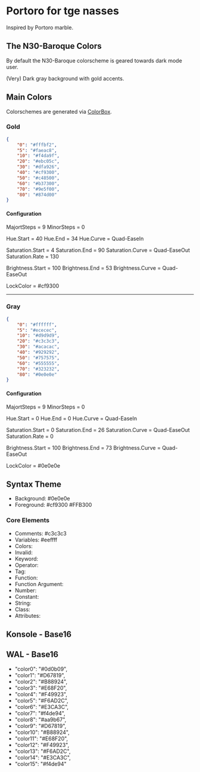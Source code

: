 # Portoro for tge nasses

Inspired by Portoro marble.

## The N30-Baroque Colors

By default the N30-Baroque colorscheme is geared towards dark mode user.

(Very) Dark gray background with gold accents.

## Main Colors

Colorschemes are generated via [ColorBox](https://www.colorbox.io).

### Gold

```json
{
    "0": "#fffbf2",
    "5": "#faeac8",
    "10": "#f4da9f",
    "20": "#ebc05c",
    "30": "#dfa926",
    "40": "#cf9300",
    "50": "#c48500",
    "60": "#b37300",
    "70": "#9e5f00",
    "80": "#874d00"
}
```

#### Configuration

MajortSteps = 9
MinorSteps = 0

Hue.Start = 40
Hue.End = 34
Hue.Curve = Quad-EaseIn

Saturation.Start = 4
Saturation.End = 90
Saturation.Curve = Quad-EaseOut
Saturation.Rate = 130

Brightness.Start = 100
Brightness.End = 53
Brightness.Curve = Quad-EaseOut

LockColor = #cf9300

---

### Gray

```json
{
    "0": "#ffffff",
    "5": "#ececec",
    "10": "#d9d9d9",
    "20": "#c3c3c3",
    "30": "#acacac",
    "40": "#929292",
    "50": "#757575",
    "60": "#555555",
    "70": "#323232",
    "80": "#0e0e0e"
}
```

#### Configuration

MajortSteps = 9
MinorSteps = 0

Hue.Start = 0
Hue.End = 0
Hue.Curve = Quad-EaseIn

Saturation.Start = 0
Saturation.End = 26
Saturation.Curve = Quad-EaseOut
Saturation.Rate = 0

Brightness.Start = 100
Brightness.End = 73
Brightness.Curve = Quad-EaseOut

LockColor = #0e0e0e

## Syntax Theme

- Background: #0e0e0e
- Foreground: #cf9300 #FFB300
### Core Elements

- Comments: #c3c3c3
- Variables: #eeffff
- Colors:
- Invalid:
- Keyword:
- Operator:
- Tag:
- Function:
- Function Argument:
- Number:
- Constant:
- String:
- Class:
- Attributes:

## Konsole - Base16

## WAL - Base16

- "color0": "#0d0b09",
- "color1": "#D67819",
- "color2": "#B88924",
- "color3": "#E68F20",
- "color4": "#F49923",
- "color5": "#F6AD2C",
- "color6": "#E3CA3C",
- "color7": "#f4de94",
- "color8": "#aa9b67",
- "color9": "#D67819",
- "color10": "#B88924",
- "color11": "#E68F20",
- "color12": "#F49923",
- "color13": "#F6AD2C",
- "color14": "#E3CA3C",
- "color15": "#f4de94"
